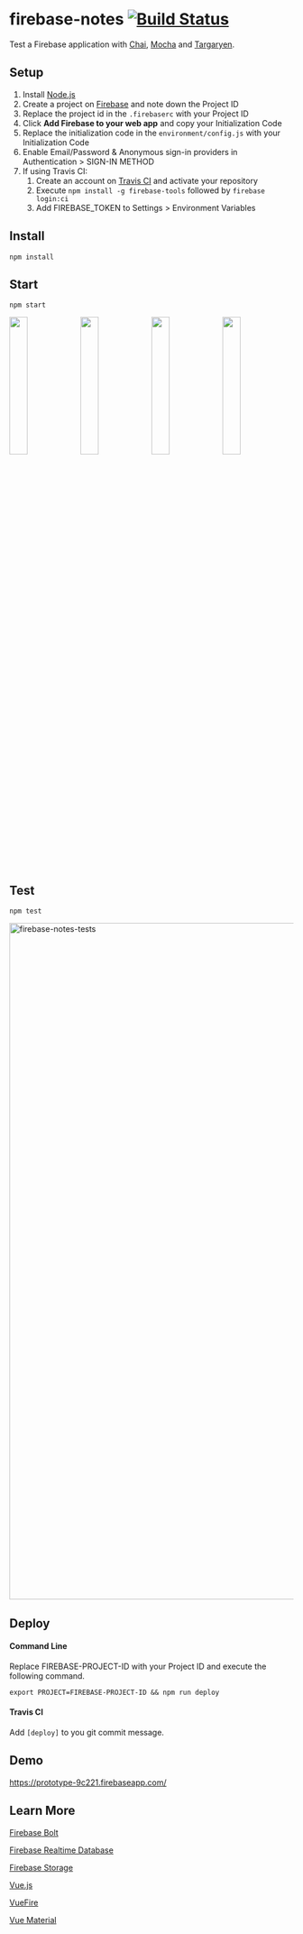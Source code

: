 # firebase-notes [![Build Status](https://travis-ci.org/RomansBermans/firebase-notes.svg?branch=master)](https://travis-ci.org/RomansBermans/firebase-notes)

Test a Firebase application with [Chai](http://chaijs.com/), [Mocha](https://mochajs.org/) and [Targaryen](https://github.com/goldibex/targaryen).

## Setup
1. Install [Node.js](https://nodejs.org/en/download/)
2. Create a project on [Firebase](https://console.firebase.google.com/) and note down the Project ID
3. Replace the project id in the `.firebaserc` with your Project ID
4. Click **Add Firebase to your web app** and copy your Initialization Code
5. Replace the initialization code in the `environment/config.js` with your Initialization Code
6. Enable Email/Password & Anonymous sign-in providers in Authentication > SIGN-IN METHOD 
7. If using Travis CI:
    1. Create an account on [Travis CI](https://travis-ci.org/) and activate your repository
    2. Execute `npm install -g firebase-tools` followed by `firebase login:ci`
    3. Add FIREBASE_TOKEN to Settings > Environment Variables

## Install
```
npm install
```
## Start
```
npm start
```
<div style="width: 100%;">
<img style="display: inline-block; width: 25%;" src="https://cloud.githubusercontent.com/assets/358467/22717273/028426fe-ed92-11e6-8bf6-e1e3a96a94f7.png" /><img style="display: inline-block; width: 25%;" src="https://cloud.githubusercontent.com/assets/358467/22717329/5b67b2ae-ed92-11e6-9f92-dc786467044f.png" /><img style="display: inline-block; width: 25%;" src="https://cloud.githubusercontent.com/assets/358467/22717270/027db076-ed92-11e6-8979-87ed46122f2d.png" /><img style="display: inline-block; width: 25%;" src="https://cloud.githubusercontent.com/assets/358467/25335230/75addd96-28f2-11e7-8d9c-06f3348f8149.png">
</div>

## Test
```
npm test
```
<img width="1200" alt="firebase-notes-tests" src="https://cloud.githubusercontent.com/assets/358467/22717022/992c39ea-ed90-11e6-86bc-fe4d3526f90f.png">

## Deploy

#### Command Line
Replace FIREBASE-PROJECT-ID with your Project ID and execute the following command.
```
export PROJECT=FIREBASE-PROJECT-ID && npm run deploy
```

#### Travis CI
Add `[deploy]` to you git commit message.

## Demo
https://prototype-9c221.firebaseapp.com/

## Learn More

[Firebase Bolt](https://github.com/firebase/bolt)

[Firebase Realtime Database](https://firebase.google.com/docs/database/)

[Firebase Storage](https://firebase.google.com/docs/storage/)

[Vue.js](https://vuejs.org/)

[VueFire](https://github.com/vuejs/vuefire)

[Vue Material](https://vuematerial.github.io/)
